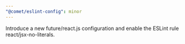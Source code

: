 ```yaml
---
"@comet/eslint-config": minor
---
```


Introduce a new future/react.js configuration and enable the ESLint rule react/jsx-no-literals.
